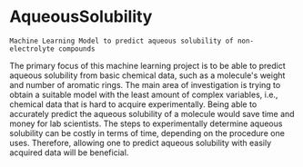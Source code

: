 # AqueousSolubility
    Machine Learning Model to predict aqueous solubility of non-electrolyte compounds

The primary focus of this machine learning project is to be able to predict aqueous
solubility from basic chemical data, such as a molecule's weight and number of aromatic rings.
The main area of investigation is trying to obtain a suitable model with the least amount of
complex variables, i.e., chemical data that is hard to acquire experimentally. Being able to
accurately predict the aqueous solubility of a molecule would save time and money for lab
scientists. The steps to experimentally determine aqueous solubility can be costly in terms of
time, depending on the procedure one uses. Therefore, allowing one to predict aqueous
solubility with easily acquired data will be beneficial.

